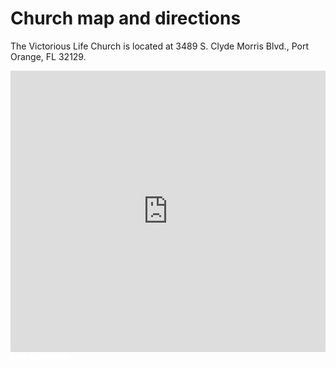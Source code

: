 # Church map and directions

The Victorious Life Church is located at 3489 S. Clyde Morris Blvd., Port Orange, FL 32129.

<iframe width="100%" height="450" frameborder="0" scrolling="no" marginheight="0" marginwidth="0" src="http://maps.google.com/maps?f=q&amp;source=s_q&amp;hl=en&amp;geocode=&amp;q=3489+S+Clyde+Morris+Blvd,+Port+Orange,+fl+32129&amp;sll=37.09024,-95.712891&amp;sspn=32.527387,86.220703&amp;ie=UTF8&amp;hq=&amp;hnear=3489+S+Clyde+Morris+Blvd,+Port+Orange,+Volusia,+Florida+32129&amp;z=14&amp;ll=29.154577,-81.036216&amp;output=embed"></iframe><br /><small><a href="http://maps.google.com/maps?f=q&amp;source=embed&amp;hl=en&amp;geocode=&amp;q=3489+S+Clyde+Morris+Blvd,+Port+Orange,+fl+32129&amp;sll=37.09024,-95.712891&amp;sspn=32.527387,86.220703&amp;ie=UTF8&amp;hq=&amp;hnear=3489+S+Clyde+Morris+Blvd,+Port+Orange,+Volusia,+Florida+32129&amp;z=14&amp;ll=29.154577,-81.036216" style="color:#ffffff;text-align:left"><b>View Larger Map</b></a></small>
